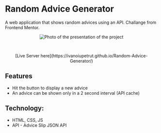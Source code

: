 # Random Advice Generator

A web application that shows random advices using an API.
Challange from Frontend Mentor.

<p align="center">
  <img src="https://repository-images.githubusercontent.com/490326757/2248fc04-f269-4e34-b6cb-d31a582ab7ed" alt="Photo of the presentation of the project"/>
</p>

<br>

<p align="center">
[Live Server here](https://ivanoiupetrut.github.io/Random-Advice-Generator/)
</p>

## Features

- Hit the button to display a new advice
- An advice can be shown only in a 2 second interval (API cache)

## Technology:

- HTML, CSS, JS
- API - Advice Slip JSON API
